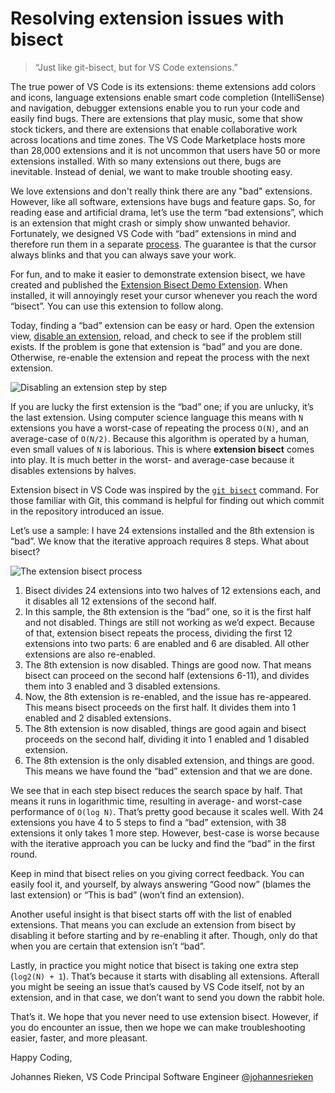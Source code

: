 
# Resolving extension issues with bisect

> “Just like git-bisect, but for VS Code extensions.”


The true power of VS Code is its extensions: theme extensions add colors and icons, language extensions enable smart code completion (IntelliSense) and navigation, debugger extensions enable you to run your code and easily find  bugs. There are extensions that play music, some that show stock tickers, and there are extensions that enable collaborative work across locations and time zones. The VS Code Marketplace hosts more than 28,000 extensions and it is not uncommon that users have 50 or more extensions installed. With so many extensions out there, bugs are inevitable. Instead of denial, we want to make trouble shooting easy.

We love extensions and don't really think there are any "bad" extensions. However, like all software, extensions have bugs and feature gaps. So, for reading ease and artificial drama, let’s use the term “bad extensions”, which is an extension that might crash or simply  show unwanted behavior. Fortunately, we designed VS Code with “bad” extensions in mind and therefore run them in a separate [process](https://code.visualstudio.com/api/advanced-topics/extension-host). The guarantee is that the cursor always blinks and that you can always save your work.

For fun, and to make it easier to demonstrate extension bisect, we have created and published  the [Extension Bisect Demo Extension](https://marketplace.visualstudio.com/items?itemName=jrieken.bisectdemo). When installed, it will annoyingly reset your cursor whenever you reach the word “bisect”. You can use this  extension to follow along.

Today, finding a “bad” extension can be easy or hard.  Open the extension view, [disable an extension](https://code.visualstudio.com/docs/editor/extension-gallery#_disable-an-extension), reload, and check to see if the problem still exists. If the problem is gone that extension is “bad” and you are done. Otherwise, re-enable the extension and repeat the process with the next extension.

![Disabling an extension step by step](./disable_manually.png)

If you are lucky the first extension is the “bad” one; if you are unlucky, it’s the last extension. Using computer science language this means with `N` extensions you have a worst-case of repeating the process `O(N)`, and an average-case of `O(N/2)`. Because this algorithm is operated by a human, even small values of `N` is laborious. This is where **extension bisect** comes into play. It is much better in the worst- and average-case because it disables extensions by halves.

Extension bisect in VS Code was inspired by the [`git bisect`](https://git-scm.com/docs/git-bisect) command. For those familiar with Git, this command is helpful for finding out which commit in the repository introduced an issue.

Let’s use a sample: I have 24 extensions installed and the 8th extension is “bad”. We know that the iterative approach requires 8 steps. What about bisect?

![The extension bisect process](bisect.gif)

1. Bisect divides 24 extensions into two halves of 12 extensions each, and it disables all 12 extensions of the second half.
2. In this sample, the 8th extension is the “bad” one, so it is the first half and not disabled. Things are still not working as we’d expect. Because of that, extension bisect repeats the process, dividing the first 12 extensions into two parts: 6 are enabled and 6 are disabled. All other extensions are also re-enabled.
3. The 8th extension is now disabled. Things are good now. That means bisect can proceed on the second half (extensions 6-11), and divides them into 3 enabled and 3 disabled extensions.
4. Now, the 8th extension is re-enabled, and the issue has re-appeared. This means bisect proceeds on the first half. It divides them into 1 enabled and 2 disabled extensions.
5. The 8th extension is now disabled, things are good again and bisect proceeds on the second half, dividing it into 1 enabled and 1 disabled extension.
6. The 8th extension is the only disabled extension, and things are good. This means we have found the “bad” extension and that we are done.

We see that in each step bisect reduces the search space by half. That means it runs in logarithmic time, resulting in average- and worst-case performance of `O(log N)`. That’s pretty good because it scales well. With 24 extensions you have 4 to 5 steps to find a “bad” extension, with 38 extensions it only takes 1 more step. However, best-case is worse because with the iterative approach you can be lucky and find the “bad” in the first round.

Keep in mind that bisect relies on you giving correct feedback. You can easily fool it, and yourself, by always answering “Good now” (blames the last extension) or “This is bad” (won’t find an extension).

Another useful insight is that bisect starts off with the list of enabled extensions. That means you can exclude an extension from bisect by disabling it before starting and by re-enabling it after. Though, only do that when you are certain that extension isn’t “bad”.

Lastly, in practice you might notice that bisect is taking one extra step (`log2(N) + 1`). That’s because it starts with disabling all extensions. Afterall you might be seeing an issue that’s caused by VS Code itself, not by an extension, and in that case, we don’t want to send you down the rabbit hole.

That’s it. We hope that you never need to use extension bisect. However, if you do encounter an issue, then we hope we can make troubleshooting easier, faster, and more pleasant.

Happy Coding,

Johannes Rieken, VS Code Principal Software Engineer [@johannesrieken](https://twitter.com/johannesrieken)
